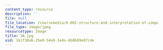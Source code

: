 ```yaml
---
content_type: resource
description: ''
file: null
file_location: /coursemedia/6-001-structure-and-interpretation-of-computer-programs-spring-2005/1b1f38ab25e054a91e4a6b8b89e87cde_3A.jpg
file_type: image/jpeg
resourcetype: Image
title: 3A.jpg
uid: 1b1f38ab-25e0-54a9-1e4a-6b8b89e87cde
---
```

